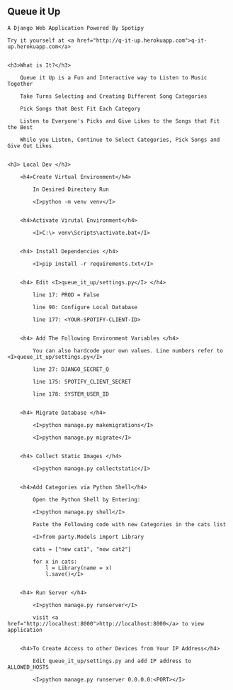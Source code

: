 <h2> Queue it Up </h2>

    A Django Web Application Powered By Spotipy

    Try it yourself at <a href="http://q-it-up.herokuapp.com">q-it-up.herokuapp.com</a>


    <h3>What is It?</h3>

        Queue it Up is a Fun and Interactive way to Listen to Music Together

        Take Turns Selecting and Creating Different Song Categories

        Pick Songs that Best Fit Each Category

        Listen to Everyone's Picks and Give Likes to the Songs that Fit the Best 

        While you Listen, Continue to Select Categories, Pick Songs and Give Out Likes 


    <h3> Local Dev </h3>

        <h4>Create Virtual Environment</h4>

            In Desired Directory Run

            <I>python -m venv venv</I>


        <h4>Activate Virutal Environment</h4>
 
            <I>C:\> venv\Scripts\activate.bat</I>


        <h4> Install Dependencies </h4>

            <I>pip install -r requirements.txt</I>


        <h4> Edit <I>queue_it_up/settings.py</I> </h4>

            line 17: PROD = False

            line 90: Configure Local Database

            line 177: <YOUR-SPOTIFY-CLIENT-ID>


        <h4> Add The Following Environment Variables </h4>

            You can also hardcode your own values. Line numbers refer to <I>queue_it_up/settings.py</I>

            line 27: DJANGO_SECRET_Q

            line 175: SPOTIFY_CLIENT_SECRET

            line 178: SYSTEM_USER_ID


        <h4> Migrate Database </h4>

            <I>python manage.py makemigrations</I>

            <I>python manage.py migrate</I>


        <h4> Collect Static Images </h4>

            <I>python manage.py collectstatic</I>


        <h4>Add Categories via Python Shell</h4>

            Open the Python Shell by Entering:

            <I>python manage.py shell</I>

            Paste the Following code with new Categories in the cats list

            <I>from party.Models import Library

            cats = ["new cat1", "new cat2"]

            for x in cats:
                l = Library(name = x)
                l.save()</I>


        <h4> Run Server </h4>

            <I>python manage.py runserver</I>

            visit <a href="http://localhost:8000">http://localhost:8000</a> to view application


        <h4>To Create Access to other Devices from Your IP Address</h4>

            Edit queue_it_up/settings.py and add IP address to ALLOWED_HOSTS

            <I>python manage.py runserver 0.0.0.0:<PORT></I>





